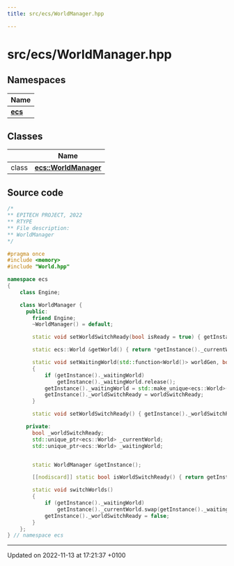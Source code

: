 ```yaml
---
title: src/ecs/WorldManager.hpp

---
```


# src/ecs/WorldManager.hpp



## Namespaces

| Name           |
| -------------- |
| **[ecs](Namespaces/namespaceecs.md)**  |

## Classes

|                | Name           |
| -------------- | -------------- |
| class | **[ecs::WorldManager](Classes/classecs_1_1_world_manager.md)**  |




## Source code

```cpp
/*
** EPITECH PROJECT, 2022
** RTYPE
** File description:
** WorldManager
*/

#pragma once
#include <memory>
#include "World.hpp"

namespace ecs
{
    class Engine;

    class WorldManager {
      public:
        friend Engine;
        ~WorldManager() = default;

        static void setWorldSwitchReady(bool isReady = true) { getInstance()._worldSwitchReady = isReady; }

        static ecs::World &getWorld() { return *getInstance()._currentWorld; }

        static void setWaitingWorld(std::function<World()> worldGen, bool worldSwitchReady = true)
        {
            if (getInstance()._waitingWorld)
                getInstance()._waitingWorld.release();
            getInstance()._waitingWorld = std::make_unique<ecs::World>(worldGen());
            getInstance()._worldSwitchReady = worldSwitchReady;
        }

        static void setWorldSwitchReady() { getInstance()._worldSwitchReady = true; }

      private:
        bool _worldSwitchReady;
        std::unique_ptr<ecs::World> _currentWorld;
        std::unique_ptr<ecs::World> _waitingWorld;


        static WorldManager &getInstance();

        [[nodiscard]] static bool isWorldSwitchReady() { return getInstance()._worldSwitchReady; }

        static void switchWorlds()
        {
            if (getInstance()._waitingWorld)
                getInstance()._currentWorld.swap(getInstance()._waitingWorld);
            getInstance()._worldSwitchReady = false;
        }
    };
} // namespace ecs
```


-------------------------------

Updated on 2022-11-13 at 17:21:37 +0100
